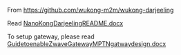 From https://github.com/wukong-m2m/wukong-darjeeling

Read [NanoKongDarjeelingREADME.docx](./NanoKongDarjeelingREADME.docx)

To setup gateway, please read [GuidetoenableZwaveGatewayMPTNgatwaydesign.docx](./GuidetoenableZwaveGatewayMPTNgatwaydesign.docx)
